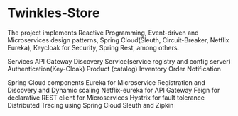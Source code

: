 # Twinkles-Store
The project implements Reactive Programming, Event-driven and Microservices design patterns, Spring Cloud(Sleuth, Circuit-Breaker, Netflix Eureka), Keycloak for Security, Spring Rest, among others.

Services
API Gateway
Discovery Service(service registry and config server)
Authentication(Key-Cloak)
Product (catalog)
Inventory
Order
Notification

Spring Cloud components
Eureka for Microservice Registration and Discovery and Dynamic scaling
Netflix-eureka for API Gateway
Feign for declarative REST client for Microservices
Hystrix for fault tolerance
Distributed Tracing using Spring Cloud Sleuth and Zipkin
